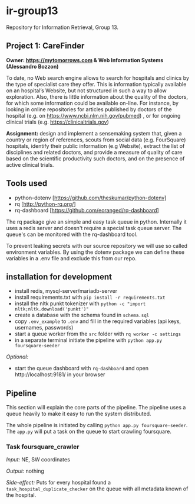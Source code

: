 # ir-group13
Repository for Information Retrieval, Group 13.

## Project 1: CareFinder
**Owner: https://mytomorrows.com & Web Information Systems (Alessandro Bozzon)**

To date, no Web search engine allows to search for hospitals and clinics by the type of  specialist care they offer. This is information typically available on an hospital’s Website, but not structured in such a way to allow exploration. Also, there is little information about the quality of the doctors, for which some information could be available on-line. For instance, by looking in online repositories for articles published by doctors of the hospital (e.g. on https://www.ncbi.nlm.nih.gov/pubmed) , or for ongoing clinical trials (e.g. https://clinicaltrials.gov)

**Assignment:** design and implement a sensemaking system that, given a country or region of references, scouts from social data (e.g. FourSquare) hospitals, identify their public information (e.g Website), extract the list of disciplines and related doctors, and provide a measure of quality of care based on the scientific productivity such doctors, and on the presence of active clinical trials. 


## Tools used

- python-dotenv [https://github.com/theskumar/python-dotenv]
- rq [http://python-rq.org/]
- rq-dashboard [https://github.com/eoranged/rq-dashboard]

The rq package give an simple and easy task queue in python. 
Internally it uses a redis server and doesn't require a special task queue server.
The queue's can be monitored with the rq-dashboard tool.

To prevent leaking secrets with our source repository we will use so called environment variables.
By using the dotenv package we can define these variables in a .env file and exclude this from our repo.



## installation for development

- install redis, mysql-server/mariadb-server
- install requirements.txt with `pip install -r requirements.txt`
- install the nltk punkt tokenizer with `python -c "import nltk;nltk.download('punkt')"`
- create a database with the schema found in `schema.sql`
- copy `.env_example` to `.env` and fill in the required variables (api keys, usernames, passwords)
- start a queue worker from the `src` folder with `rq worker -c settings`
- in a separate terminal initiate the pipeline with `python app.py foursquare-seeder`

*Optional:*
- start the queue dashboard with `rq-dashboard` and open http://localhost:9181/ in your browser

## Pipeline
This section will explain the core parts of the pipeline.
The pipeline uses a queue heavily to make it easy to run the system distributed.

The whole pipeline is initiated by calling `python app.py foursquare-seeder`.
The `app.py` will put a task on the queue to start crawling foursquare.

### Task foursquare_crawler
*Input:* NE, SW coordinates

*Output:* nothing

*Side-effect:* Puts for every hospital found a `task_hospital_duplicate_checker` on the queue with all metadata known of the hospital.



